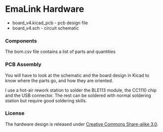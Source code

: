 # EmaLink Hardware

 * board_v4.kicad_pcb - pcb design file
 * board_v4.sch - circuit schematic

### Components

The bom.csv file contains a list of parts and quantities

### PCB Assembly

You will have to look at the schematic and the board design in Kicad to know where the parts go, and how they are oriented.

I use a hot-air rework station to solder the BLE113 module, the CC1110 chip and the USB connector. The rest can be soldered with normal soldering station but require good soldering skills.

### License

The hardware design is released under [Creative Commons Share-alike 3.0](http://creativecommons.org/licenses/by-sa/3.0/).

